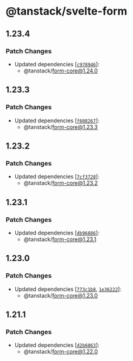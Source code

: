# @tanstack/svelte-form

## 1.23.4

### Patch Changes

- Updated dependencies [[`c978946`](https://github.com/TanStack/form/commit/c97894688c6f5f1953a87c26890e156ecb0bcaab)]:
  - @tanstack/form-core@1.24.0

## 1.23.3

### Patch Changes

- Updated dependencies [[`f608267`](https://github.com/TanStack/form/commit/f6082674290a2ec5bc1d3ae33f193539ac7fc4b6)]:
  - @tanstack/form-core@1.23.3

## 1.23.2

### Patch Changes

- Updated dependencies [[`7cf3728`](https://github.com/TanStack/form/commit/7cf3728a7b75e077802b427db2a387e36b23682a)]:
  - @tanstack/form-core@1.23.2

## 1.23.1

### Patch Changes

- Updated dependencies [[`db96886`](https://github.com/TanStack/form/commit/db96886a8bf9d3d944bf09fc050b4c2c4b514851)]:
  - @tanstack/form-core@1.23.1

## 1.23.0

### Patch Changes

- Updated dependencies [[`773c1b8`](https://github.com/TanStack/form/commit/773c1b8d9e1b82b5403633691de22f1a1e188d4f), [`1e36222`](https://github.com/TanStack/form/commit/1e362224d3086f67d8a49839d196edd7aa78c04d)]:
  - @tanstack/form-core@1.23.0

## 1.21.1

### Patch Changes

- Updated dependencies [[`d2b6063`](https://github.com/TanStack/form/commit/d2b6063c0fc5406235f8be5462c19497717dfd0d)]:
  - @tanstack/form-core@1.22.0
